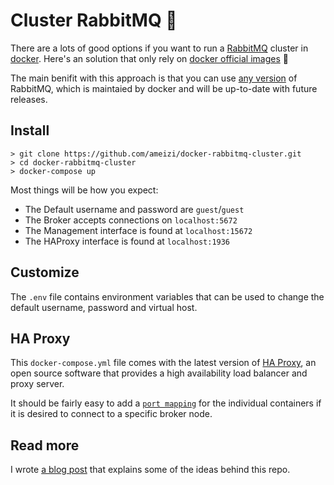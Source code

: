 # Cluster RabbitMQ :rabbit:

There are a lots of good options if you want to run a [RabbitMQ](https://hub.docker.com/_/rabbitmq/) cluster in [docker](http://docker.com/). Here's an solution that only rely on [docker official images](https://hub.docker.com/_/rabbitmq/) :tada:

The main benifit with this approach is that you can use [any version](https://hub.docker.com/r/library/rabbitmq/tags/) of RabbitMQ, which is maintaied by docker and will be up-to-date with future releases.

## Install

```
> git clone https://github.com/ameizi/docker-rabbitmq-cluster.git
> cd docker-rabbitmq-cluster
> docker-compose up
```

Most things will be how you expect:

* The Default username and password are `guest`/`guest`
* The Broker accepts connections on `localhost:5672`
* The Management interface is found at `localhost:15672`
* The HAProxy interface is found at `localhost:1936`

## Customize

The `.env` file contains environment variables that can be used to change the default username, password and virtual host.

## HA Proxy

This `docker-compose.yml` file comes with the latest version of [HA Proxy](http://www.haproxy.org/), an open source software that provides a high availability load balancer and proxy server.

It should be fairly easy to add a [`port mapping`](https://docs.docker.com/compose/compose-file/#ports) for the individual containers if it is desired to connect to a specific broker node.

## Read more

I wrote [a blog post](http://fellowdeveloper.se/2017/05/24/cluster-rabbitmq-in-docker/) that explains some of the ideas behind this repo.
